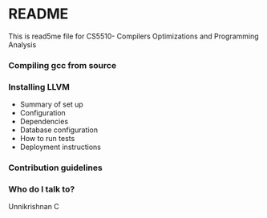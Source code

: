 # README #

This is read5me file for CS5510- Compilers Optimizations and Programming Analysis 

### Compiling gcc from source


### Installing LLVM

* Summary of set up
* Configuration
* Dependencies
* Database configuration
* How to run tests
* Deployment instructions

### Contribution guidelines ###


### Who do I talk to? ###

Unnikrishnan C